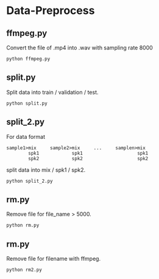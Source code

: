 # Data-Preprocess

## ffmpeg.py

Convert the file of .mp4 into .wav with sampling rate 8000

    python ffmpeg.py

## split.py

Split data into train / validation / test.

    python split.py


## split_2.py

For data format

    sample1>mix     sample2>mix     ...     samplen>mix
            spk1            spk1                    spk1
            spk2            spk2                    spk2

split data into mix / spk1 / spk2.

    python split_2.py


## rm.py

Remove file for file_name > 5000.

    python rm.py


## rm.py

Remove file for filename with ffmpeg.

    python rm2.py
